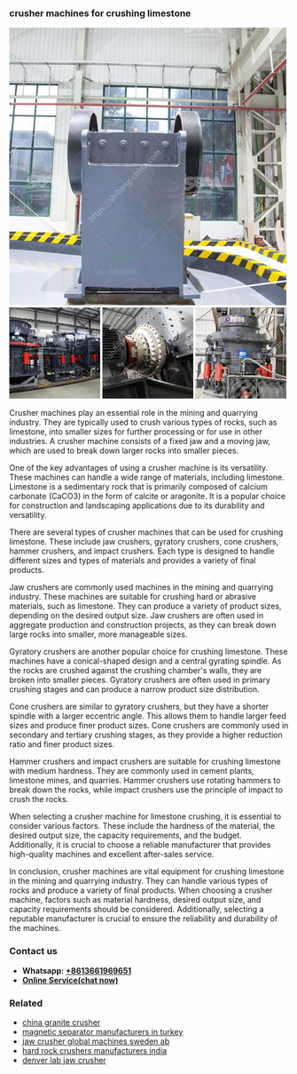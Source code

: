 <h3>crusher machines for crushing limestone</h3><img src='1708497466.jpg' alt=''><p>Crusher machines play an essential role in the mining and quarrying industry. They are typically used to crush various types of rocks, such as limestone, into smaller sizes for further processing or for use in other industries. A crusher machine consists of a fixed jaw and a moving jaw, which are used to break down larger rocks into smaller pieces.</p><p>One of the key advantages of using a crusher machine is its versatility. These machines can handle a wide range of materials, including limestone. Limestone is a sedimentary rock that is primarily composed of calcium carbonate (CaCO3) in the form of calcite or aragonite. It is a popular choice for construction and landscaping applications due to its durability and versatility.</p><p>There are several types of crusher machines that can be used for crushing limestone. These include jaw crushers, gyratory crushers, cone crushers, hammer crushers, and impact crushers. Each type is designed to handle different sizes and types of materials and provides a variety of final products.</p><p>Jaw crushers are commonly used machines in the mining and quarrying industry. These machines are suitable for crushing hard or abrasive materials, such as limestone. They can produce a variety of product sizes, depending on the desired output size. Jaw crushers are often used in aggregate production and construction projects, as they can break down large rocks into smaller, more manageable sizes.</p><p>Gyratory crushers are another popular choice for crushing limestone. These machines have a conical-shaped design and a central gyrating spindle. As the rocks are crushed against the crushing chamber's walls, they are broken into smaller pieces. Gyratory crushers are often used in primary crushing stages and can produce a narrow product size distribution.</p><p>Cone crushers are similar to gyratory crushers, but they have a shorter spindle with a larger eccentric angle. This allows them to handle larger feed sizes and produce finer product sizes. Cone crushers are commonly used in secondary and tertiary crushing stages, as they provide a higher reduction ratio and finer product sizes.</p><p>Hammer crushers and impact crushers are suitable for crushing limestone with medium hardness. They are commonly used in cement plants, limestone mines, and quarries. Hammer crushers use rotating hammers to break down the rocks, while impact crushers use the principle of impact to crush the rocks.</p><p>When selecting a crusher machine for limestone crushing, it is essential to consider various factors. These include the hardness of the material, the desired output size, the capacity requirements, and the budget. Additionally, it is crucial to choose a reliable manufacturer that provides high-quality machines and excellent after-sales service.</p><p>In conclusion, crusher machines are vital equipment for crushing limestone in the mining and quarrying industry. They can handle various types of rocks and produce a variety of final products. When choosing a crusher machine, factors such as material hardness, desired output size, and capacity requirements should be considered. Additionally, selecting a reputable manufacturer is crucial to ensure the reliability and durability of the machines.</p><h3>Contact us</h3><ul><li><strong>Whatsapp:&nbsp;<a href="https://wa.me/8613661969651">+8613661969651</a></strong></li><li><a href="https://swt.shibang-china.com/?git&amp;zhl&amp;crusher machines for crushing limestone"><strong>Online Service(chat now)</strong></a></li></ul><h3>Related</h3><ul><li><a href='china granite crusher.md'>china granite crusher</a></li><li><a href='magnetic separator manufacturers in turkey.md'>magnetic separator manufacturers in turkey</a></li><li><a href='jaw crusher global machines sweden ab.md'>jaw crusher global machines sweden ab</a></li><li><a href='hard rock crushers manufacturers india.md'>hard rock crushers manufacturers india</a></li><li><a href='denver lab jaw crusher.md'>denver lab jaw crusher</a></li></ul>